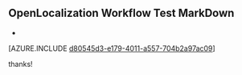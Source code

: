 ## OpenLocalization Workflow Test MarkDown
* 

[AZURE.INCLUDE [d80545d3-e179-4011-a557-704b2a97ac09](calleeMd1.md)]

 
thanks!